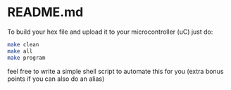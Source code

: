README.md
===

To build your hex file and upload it to your microcontroller (uC) just do:

```sh
make clean
make all
make program
```

feel free to write a simple shell script to automate this for you (extra bonus points if you can also do an alias)
